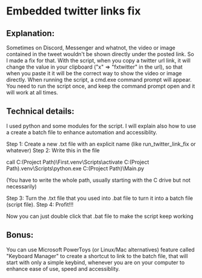 # Embedded twitter links fix

## Explanation:
Sometimes on Discord, Messenger and whatnot, the video or image contained in the tweet wouldn't be shown directly under the posted link. So I made a fix for that.
With the script, when you copy a twitter url link, it will change the value in your clipboard ("x" => "fxtwitter" in the url),
so that when you paste it it will be the correct way to show the video or image directly.
When running the script, a cmd.exe command prompt will appear. You need to run the script once, and keep the command prompt open and it will work at all times.

## Technical details:
I used python and some modules for the script. I will explain also how to use a create a batch file to enhance automation and accessiblity.

Step 1: Create a new .txt file with an explicit name (like run_twitter_link_fix or whatever)
Step 2: Write this in the file
  
  call C:\(Project Path)\First\.venv\Scripts\activate
  C:\(Project Path)\.venv\Scripts\python.exe C:\(Project Path)\Main.py

(You have to write the whole path, usually starting with the C drive but not necessarily)

Step 3: Turn the .txt file that you used into .bat file to turn it into a batch file (script file).
Step 4: Profit!!!

Now you can just double click that .bat file to make the script keep working

## Bonus:
You can use Microsoft PowerToys (or Linux/Mac alternatives) feature called "Keyboard Manager" to create a shortcut to link to the batch file,
that will start with only a simple keybind, whenever you are on your computer to enhance ease of use, speed and accessiblity.
